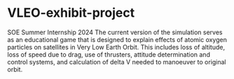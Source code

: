 # VLEO-exhibit-project
SOE Summer Internship 2024
The current version of the simulation serves as an educational game that is designed to explain effects of atomic oxygen particles on satellites in Very Low Earth Orbit. 
This includes loss of altitude, loss of speed due to drag, use of thrusters, attitude determination and control systems, and calculation of delta V needed to manoeuver to original orbit.
